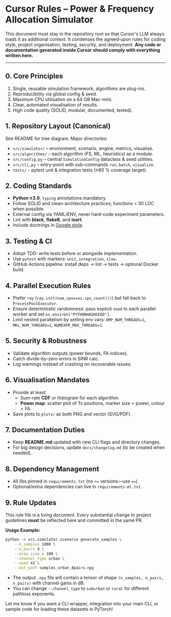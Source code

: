 # Cursor Rules – Power & Frequency Allocation Simulator

This document must stay in the repository root so that Cursor's LLM always loads it as additional context.  It condenses the agreed‐upon rules for coding style, project organisation, testing, security, and deployment.  **Any code or documentation generated inside Cursor should comply with everything written here.**

---

## 0. Core Principles

1. Single, reusable simulation framework; algorithms are plug-ins.
2. Reproducibility via global config & seed.
3. Maximum CPU utilisation on a 64 GB Mac-mini.
4. Clear, automated visualisation of results.
5. High code quality (SOLID, modular, documented, tested).

## 1. Repository Layout (Canonical)

See README for tree diagram.  Major directories:

* `src/simulator/` – environment, scenario, engine, metrics, visualise.
* `src/algorithms/` – each algorithm (FS, ML, heuristics) as a module.
* `src/config.py` – central `SimulationConfig` dataclass & seed utilities.
* `src/cli.py` – entry-point with sub-commands `run`, `batch`, `visualize`.
* `tests/` – pytest unit & integration tests (≥80 % coverage target).

## 2. Coding Standards

* **Python ≥3.9**, `typing` annotations mandatory.
* Follow SOLID and clean-architecture practices; functions < 50 LOC when possible.
* External config via YAML/ENV, never hard-code experiment parameters.
* Lint with **black**, **flake8**, and **isort**.
* Include doctrings in [Google style](https://sphinxcontrib-napoleon.readthedocs.io/en/latest/example_google.html).

## 3. Testing & CI

* Adopt TDD: write tests before or alongside implementation.
* Use `pytest` with markers: `unit`, `integration`, `slow`.
* GitHub Actions pipeline: install deps → lint → tests → optional Docker build.

## 4. Parallel Execution Rules

* Prefer `ray` (`ray.init(num_cpus=os.cpu_count())`) but fall back to `ProcessPoolExecutor`.
* Ensure deterministic randomness: pass explicit `seed` to each parallel worker and set
  `os.environ["PYTHONHASHSEED"]`.
* Limit nested parallelism by setting env vars:
  `OMP_NUM_THREADS=1`, `MKL_NUM_THREADS=1`, `NUMEXPR_MAX_THREADS=1`.

## 5. Security & Robustness

* Validate algorithm outputs (power bounds, FA indices).
* Catch divide-by-zero errors in SINR calc.
* Log warnings instead of crashing on recoverable issues.

## 6. Visualisation Mandates

* Provide at least:
  * Sum-rate **CDF** or histogram for each algorithm.
  * **Power map**: scatter plot of Tx positions, marker size ∝ power, colour ∝ FA.
* Save plots to `plots/` as both PNG and vector (SVG/PDF).

## 7. Documentation Duties

* Keep **README.md** updated with new CLI flags and directory changes.
* For big design decisions, update `docs/changelog.md` (to be created when needed).

## 8. Dependency Management

* All libs pinned in `requirements.txt` (no `>=` versions—use `==`).
* Optional/extra dependencies can live in `requirements-ml.txt`.

## 9. Rule Updates

This rule file is a living document. Every substantial change to project guidelines **must** be reflected here and committed in the same PR. 

**Usage Example:**
```bash
python -m src.simulator.scenario generate_samples \
    --n_samples 1000 \
    --n_pairs 4 \
    --area_size_m 100 \
    --channel_type urban \
    --seed 42 \
    --out_path samples_urban_4pairs.npy
```

- The output `.npy` file will contain a tensor of shape `(n_samples, n_pairs, n_pairs)` with channel gains in dB.
- You can change `--channel_type` to `suburban` or `rural` for different pathloss exponents.

Let me know if you want a CLI wrapper, integration into your main CLI, or sample code for loading these datasets in PyTorch! 